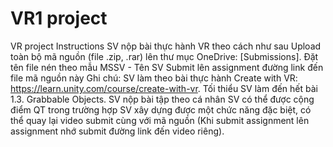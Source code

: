 # VR1 project
 VR project
Instructions
SV nộp bài thực hành VR theo cách như sau
Upload toàn bộ mã nguồn (file .zip, .rar) lên thư mục OneDrive: [Submissions]. Đặt tên file nén theo mẫu MSSV - Tên SV 
Submit lên assignment đường link đến file mã nguồn này
Ghi chú:
SV làm theo bài thực hành Create with VR: https://learn.unity.com/course/create-with-vr. Tối thiểu SV làm đến hết bài 1.3. Grabbable Objects.
SV nộp bài tập theo cá nhân
SV có thể được cộng điểm QT trong trường hợp SV xây dựng được một chức năng đặc biệt, có thể quay lại video submit cùng với mã nguồn (Khi submit assignment lên assignment nhớ submit đường link đến video riêng). 
